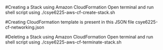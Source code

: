 #Creating a Stack using Amazon CloudFormation Open terminal and run shell script using ./csye6225-aws-cf-create-stack.sh

#Creating CloudFormation template is present in this JSON file csye6225-cf-networking.json

#Deleting a Stack using Amazon CloudFormation Open terminal and run shell script using ./csye6225-aws-cf-terminate-stack.sh 

#

